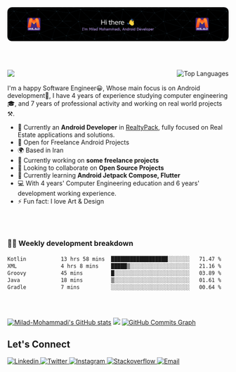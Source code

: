 <img src="assets/header.png" alt="Milad Mohammadi Header" />

<br><br>

<p> 
  <a align="right" href="https://github.com/Milad-Mohammadi" align="left"><img align="right" src="https://github-readme-stats.vercel.app/api/top-langs/?username=Milad-Mohammadi&langs_count=10&title_color=f97316&text_color=ffffff&icon_color=f97316&bg_color=1c1917&hide_border=true&locale=en&custom_title=Top%20%Languages" alt="Top Languages" /></a>

<a href="https://www.github.com/Milad-Mohammadi" target="_blank" rel="noreferrer">
  <img src="https://img.shields.io/github/followers/Milad-Mohammadi?logo=github&style=for-the-badge&color=f97316&labelColor=1c1917" />
</a>
  
I'm a happy Software Engineer😀, Whose main focus is on Android development📱, I have 4 years of experience studying computer engineering 🎓, and 7 years of professional activity and working on real world projects ⚒️.
  
  - 💼 Currently an **Android Developer** in <a href="https://realtypack.com/">RealtyPack</a>, fully focused on Real Estate applications and solutions.
  - 💪 Open for Freelance Android Projects
  - 🌍 Based in Iran
  - 🔭 Currently working on **some freelance projects**
  - 👯 Looking to collaborate on **Open Source Projects**
  - 🌱 Currently learning **Android Jetpack Compose, Flutter**
  - 💻 With 4 years' Computer Engineering education and 6 years' development working experience.
  - ⚡ Fun fact: I love Art & Design
<!--- 📚 Reading **Android Jetpack Compose, Flutter**-->
  
</p>

<br/><br/>

### 🧑‍💻 Weekly development breakdown

<!--START_SECTION:waka-->

```text
Kotlin           13 hrs 58 mins  ██████████████████░░░░░░░   71.47 %
XML              4 hrs 8 mins    █████▒░░░░░░░░░░░░░░░░░░░   21.16 %
Groovy           45 mins         █░░░░░░░░░░░░░░░░░░░░░░░░   03.89 %
Java             18 mins         ▒░░░░░░░░░░░░░░░░░░░░░░░░   01.61 %
Gradle           7 mins          ░░░░░░░░░░░░░░░░░░░░░░░░░   00.64 %
```

<!--END_SECTION:waka-->

<br/><br/>

<a href="http://www.github.com/Milad-Mohammadi"><img  src="https://github-readme-stats.vercel.app/api?username=Milad-Mohammadi&show_icons=true&hide=&count_private=true&title_color=f97316&text_color=ffffff&icon_color=f97316&bg_color=1c1917&hide_border=true&show_icons=true" alt="Milad-Mohammadi's GitHub stats" /></a>
<a href="http://www.github.com/Milad-Mohammadi"><img src="https://github-readme-streak-stats.herokuapp.com/?user=Milad-Mohammadi&stroke=ffffff&background=1c1917&ring=f97316&fire=f97316&currStreakNum=ffffff&currStreakLabel=f97316&sideNums=ffffff&sideLabels=ffffff&dates=ffffff&hide_border=true" /></a>
  <a href="http://www.github.com/Milad-Mohammadi"><img src="https://activity-graph.herokuapp.com/graph?username=Milad-Mohammadi&bg_color=1c1917&color=ffffff&line=f97316&point=ffffff&area_color=1c1917&area=true&hide_border=true&custom_title=GitHub%20Commits%20Graph" alt="GitHub Commits Graph" /></a>



## **Let's Connect**
<a href="https://www.linkedin.com/in/vimilad/"> 
  <img src="https://img.shields.io/badge/-LinkedIn-0A66C2?style=round-square&logo=linkedin&logoColor=white" alt="Linkedin" /> 
</a>
<a href="https://twitter.com/vimiladi">
  <img src="https://img.shields.io/badge/-Twitter-1DA1F2?style=round-square&logo=twitter&logoColor=white" alt="Twitter" />
</a>
<a href="https://www.instagram.com/vimilad/">
  <img src="https://img.shields.io/badge/-Instagram-8a3ab9?style=round-square&logo=instagram&logoColor=white" alt="Instagram" />
</a>
<a href="https://stackoverflow.com/users/9764331/milad-mohammadi">
  <img src="https://img.shields.io/badge/-Stackoverflow-F48024?style=round-square&logo=stackoverflow&logoColor=white" alt="Stackoverflow" />
</a>
<a href="mailto:mohammadi.dev@gmail.com">
  <img src="https://img.shields.io/badge/-Gmail-4285F4?style=round-square&logo=gmail&logoColor=white" alt="Email" />
</a>

<!--##
<p  align="center">
  <img src="https://visitor-badge.laobi.icu/badge?page_id=Milad-Mohammadi" alt="visitor badge"/>       
</p>-->
